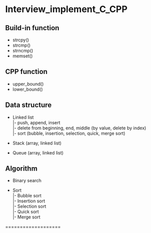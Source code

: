 # Interview_implement_C_CPP
## Build-in function
- strcpy()
- strcmp()
- strncmp()
- memset()

## CPP function
- upper_bound()
- lower_bound()

## Data structure
- Linked list <br/>
  |- push, append, insert <br/>
  |- delete from beginning, end, middle (by value, delete by index) <br/>
  |- sort (bubble, insertion, selection, quick, merge sort) <br/>

- Stack (array, linked list)

- Queue (array, linked list)

## Algorithm
- Binary search

- Sort <br/>
  |- Bubble sort <br/>
  |- Insertion sort <br/>
  |- Selection sort <br/>
  |- Quick sort <br/>
  |- Merge sort <br/>


===================
